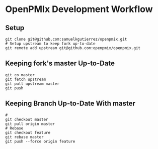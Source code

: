 OpenPMIx Development Workflow
======================================================

## Setup

```
git clone git@github.com:samuelkgutierrez/openpmix.git
# Setup upstream to keep fork up-to-date
git remote add upstream git@github.com:openpmix/openpmix.git
```

## Keeping fork's master Up-to-Date

```
git co master
git fetch upstream
git pull upstream master
git push
```

## Keeping Branch Up-to-Date With master
```
#
git checkout master
git pull origin master
# Rebase
git checkout feature
git rebase master
git push --force origin feature
